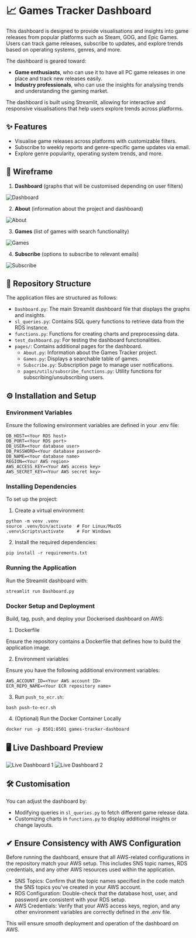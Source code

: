 # 📈 Games Tracker Dashboard

This dashboard is designed to provide visualisations and insights into game releases from popular platforms such as Steam, GOG, and Epic Games. Users can track game releases, subscribe to updates, and explore trends based on operating systems, genres, and more.

The dashboard is geared toward:

- **Game enthusiasts**, who can use it to have all PC game releases in one place and track new releases easily.
- **Industry professionals**, who can use the insights for analysing trends and understanding the gaming market.

The dashboard is built using Streamlit, allowing for interactive and responsive visualisations that help users explore trends across platforms.

## ✨ Features

- Visualise game releases across platforms with customizable filters.
- Subscribe to weekly reports and genre-specific game updates via email.
- Explore genre popularity, operating system trends, and more.

## 📝 Wireframe

1. **Dashboard** (graphs that will be customised depending on user filters)

![Dashboard](wireframe_dashboard.png)

2. **About** (information about the project and dashboard)

![About](wireframe_about.png)

3. **Games** (list of games with search functionality)

![Games](wireframe_games.png)

4. **Subscribe** (options to subscribe to relevant emails)

![Subscribe](wireframe_subscribe.png)

## 📄 Repository Structure

The application files are structured as follows:

- `Dashboard.py`: The main Streamlit dashboard file that displays the graphs and insights.
- `sl_queries.py`: Contains SQL query functions to retrieve data from the RDS instance.
- `functions.py`: Functions for creating charts and preprocessing data.
- `test_dashboard.py`: For testing the dashboard functionalities.
- `pages/`: Contains additional pages for the dashboard.
    - `About.py`: Information about the Games Tracker project.
    - `Games.py`: Displays a searchable table of games.
    - `Subscribe.py`: Subscription page to manage user notifications.
    - `pages/utils/subscribe_functions.py`: Utility functions for subscribing/unsubscribing users.

## ⚙️ Installation and Setup

### Environment Variables

Ensure the following environment variables are defined in your .env file:
```
DB_HOST=<Your RDS host>
DB_PORT=<Your RDS port>
DB_USER=<Your database user>
DB_PASSWORD=<Your database password>
DB_NAME=<Your database name>
REGION=<Your AWS region>
AWS_ACCESS_KEY=<Your AWS access key>
AWS_SECRET_KEY=<Your AWS secret key>
```

### Installing Dependencies

To set up the project:

1. Create a virtual environment:
 ```   
python -m venv .venv
source .venv/bin/activate  # For Linux/MacOS
.venv\Scripts\activate     # For Windows
``` 

2. Install the required dependencies:
```
pip install -r requirements.txt
```

### Running the Application

Run the Streamlit dashboard with:
```
streamlit run Dashboard.py
```

### Docker Setup and Deployment

Build, tag, push, and deploy your Dockerised dashboard on AWS:

1. Dockerfile

Ensure the repository contains a Dockerfile that defines how to build the application image.

2. Environment variables

Ensure you have the following additional environment variables:
```
AWS_ACCOUNT_ID=<Your AWS account ID>
ECR_REPO_NAME=<Your ECR repository name>
```

3. Run `push_to_ecr.sh`:
```
bash push-to-ecr.sh
```

4. (Optional) Run the Docker Container Locally
```
docker run -p 8501:8501 games-tracker-dashboard
```

## 🖥 Live Dashboard Preview

![Live Dashboard 1](print_dashboard_1.png)
![Live Dashboard 2](print_dashboard_2.png)

## 🛠️ Customisation

You can adjust the dashboard by:

- Modifying queries in `sl_queries.py` to fetch different game release data.
- Customizing charts in `functions.py` to display additional insights or change layouts.

## ✔ Ensure Consistency with AWS Configuration
Before running the dashboard, ensure that all AWS-related configurations in the repository match your AWS setup. This includes SNS topic names, RDS credentials, and any other AWS resources used within the application.

- SNS Topics: Confirm that the topic names specified in the code match the SNS topics you've created in your AWS account.
- RDS Configuration: Double-check that the database host, user, and password are consistent with your RDS setup.
- AWS Credentials: Verify that your AWS access keys, region, and any other environment variables are correctly defined in the .env file.

This will ensure smooth deployment and operation of the dashboard on AWS.